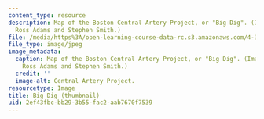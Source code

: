 ```yaml
---
content_type: resource
description: Map of the Boston Central Artery Project, or "Big Dig". (Image courtesy
  Ross Adams and Stephen Smith.)
file: /media/https%3A/open-learning-course-data-rc.s3.amazonaws.com/4-303-dialogue-in-art-architecture-and-urbanism-fall-2003/2ef43fbcbb293b55fac2aab7670f7539_4-303f03-th.jpg
file_type: image/jpeg
image_metadata:
  caption: Map of the Boston Central Artery Project, or "Big Dig". (Image courtesy
    Ross Adams and Stephen Smith.)
  credit: ''
  image-alt: Central Artery Project.
resourcetype: Image
title: Big Dig (thumbnail)
uid: 2ef43fbc-bb29-3b55-fac2-aab7670f7539
---
```

